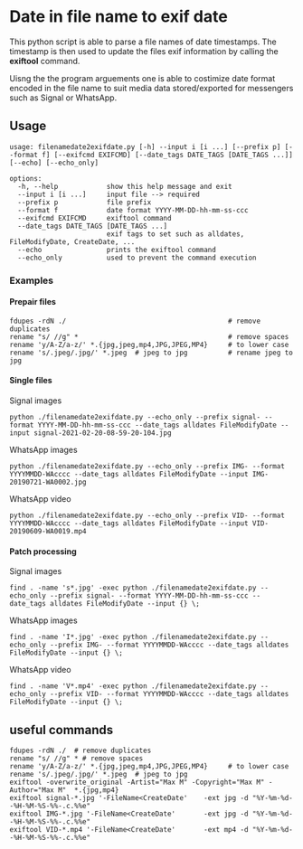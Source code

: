 # Date in file name to exif date
This python script is able to parse a file names of date timestamps. 
The timestamp is then used to update the files exif information by calling the __exiftool__ command.

Uisng the the program arguements one is able to costimize date format encoded in the file name to suit media data stored/exported for messengers such as Signal or WhatsApp.

## Usage
```
usage: filenamedate2exifdate.py [-h] --input i [i ...] [--prefix p] [--format f] [--exifcmd EXIFCMD] [--date_tags DATE_TAGS [DATE_TAGS ...]] [--echo] [--echo_only]

options:
  -h, --help            show this help message and exit
  --input i [i ...]     input file --> required
  --prefix p            file prefix
  --format f            date format YYYY-MM-DD-hh-mm-ss-ccc
  --exifcmd EXIFCMD     exiftool command
  --date_tags DATE_TAGS [DATE_TAGS ...]
                        exif tags to set such as alldates, FileModifyDate, CreateDate, ...
  --echo                prints the exiftool command
  --echo_only           used to prevent the command execution
```
### Examples
#### Prepair files
```
fdupes -rdN ./                                        # remove duplicates
rename "s/ //g" *                                     # remove spaces
rename 'y/A-Z/a-z/' *.{jpg,jpeg,mp4,JPG,JPEG,MP4}     # to lower case
rename 's/.jpeg/.jpg/' *.jpeg  # jpeg to jpg          # rename jpeg to jpg
```
#### Single files
Signal images
```
python ./filenamedate2exifdate.py --echo_only --prefix signal- --format YYYY-MM-DD-hh-mm-ss-ccc --date_tags alldates FileModifyDate --input signal-2021-02-20-08-59-20-104.jpg 
```
WhatsApp images
```
python ./filenamedate2exifdate.py --echo_only --prefix IMG- --format YYYYMMDD-WAcccc --date_tags alldates FileModifyDate --input IMG-20190721-WA0002.jpg 
```
WhatsApp video
```
python ./filenamedate2exifdate.py --echo_only --prefix VID- --format YYYYMMDD-WAcccc --date_tags alldates FileModifyDate --input VID-20190609-WA0019.mp4 
```
#### Patch processing
Signal images
```
find . -name 's*.jpg' -exec python ./filenamedate2exifdate.py --echo_only --prefix signal- --format YYYY-MM-DD-hh-mm-ss-ccc --date_tags alldates FileModifyDate --input {} \;
```
WhatsApp images
```
find . -name 'I*.jpg' -exec python ./filenamedate2exifdate.py --echo_only --prefix IMG- --format YYYYMMDD-WAcccc --date_tags alldates FileModifyDate --input {} \;
```
WhatsApp video
```
find . -name 'V*.mp4' -exec python ./filenamedate2exifdate.py --echo_only --prefix VID- --format YYYYMMDD-WAcccc --date_tags alldates FileModifyDate --input {} \;
```

## useful commands

```
fdupes -rdN ./  # remove duplicates 
rename "s/ //g" * # remove spaces 
rename 'y/A-Z/a-z/' *.{jpg,jpeg,mp4,JPG,JPEG,MP4}     # to lower case
rename 's/.jpeg/.jpg/' *.jpeg  # jpeg to jpg
exiftool -overwrite_original -Artist="Max M" -Copyright="Max M" -Author="Max M"  *.{jpg,mp4}
exiftool signal-*.jpg '-FileName<CreateDate'    -ext jpg -d "%Y-%m-%d--%H-%M-%S-%%-.c.%%e"
exiftool IMG-*.jpg '-FileName<CreateDate'       -ext jpg -d "%Y-%m-%d--%H-%M-%S-%%-.c.%%e"
exiftool VID-*.mp4 '-FileName<CreateDate'       -ext mp4 -d "%Y-%m-%d--%H-%M-%S-%%-.c.%%e"
```



